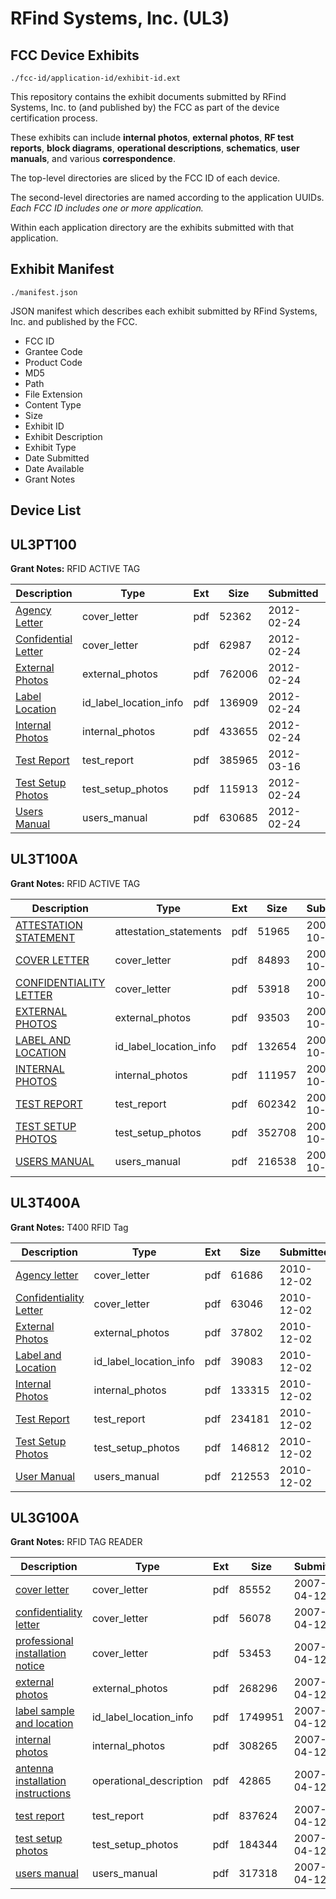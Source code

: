 # RFind Systems, Inc. (UL3)
## FCC Device Exhibits

```
./fcc-id/application-id/exhibit-id.ext
```

This repository contains the exhibit documents submitted by RFind Systems, Inc. to (and published by) the FCC as part of the device certification process.

These exhibits can include **internal photos**, **external photos**, **RF test reports**, **block diagrams**, **operational descriptions**, **schematics**, **user manuals**, and various **correspondence**.

The top-level directories are sliced by the FCC ID of each device.

The second-level directories are named according to the application UUIDs. *Each FCC ID includes one or more application.*

Within each application directory are the exhibits submitted with that application. 

## Exhibit Manifest

```
./manifest.json
```

JSON manifest which describes each exhibit submitted by RFind Systems, Inc. and published by the FCC.

- FCC ID
- Grantee Code
- Product Code
- MD5
- Path
- File Extension
- Content Type
- Size
- Exhibit ID
- Exhibit Description
- Exhibit Type
- Date Submitted
- Date Available
- Grant Notes

## Device List
## UL3PT100
**Grant Notes:** RFID ACTIVE TAG

| Description | Type | Ext | Size | Submitted | Available |
| ----------- | ---- | --- | ---- | --------- | --------- |
| [Agency Letter](UL3PT100/335be69baeb7cd31eda645d909e82875/1643134.pdf) | cover_letter | pdf | 52362 | 2012-02-24 | 2012-02-24 |
| [Confidential Letter](UL3PT100/335be69baeb7cd31eda645d909e82875/1643135.pdf) | cover_letter | pdf | 62987 | 2012-02-24 | 2012-02-24 |
| [External Photos](UL3PT100/335be69baeb7cd31eda645d909e82875/1643133.pdf) | external_photos | pdf | 762006 | 2012-02-24 | 2012-02-24 |
| [Label Location](UL3PT100/335be69baeb7cd31eda645d909e82875/1643137.pdf) | id_label_location_info | pdf | 136909 | 2012-02-24 | 2012-02-24 |
| [Internal Photos](UL3PT100/335be69baeb7cd31eda645d909e82875/1643136.pdf) | internal_photos | pdf | 433655 | 2012-02-24 | 2012-02-24 |
| [Test Report](UL3PT100/335be69baeb7cd31eda645d909e82875/1657659.pdf) | test_report | pdf | 385965 | 2012-03-16 | 2012-02-24 |
| [Test Setup Photos](UL3PT100/335be69baeb7cd31eda645d909e82875/1643140.pdf) | test_setup_photos | pdf | 115913 | 2012-02-24 | 2012-02-24 |
| [Users Manual](UL3PT100/335be69baeb7cd31eda645d909e82875/1643139.pdf) | users_manual | pdf | 630685 | 2012-02-24 | 2012-02-24 |
## UL3T100A
**Grant Notes:** RFID ACTIVE TAG

| Description | Type | Ext | Size | Submitted | Available |
| ----------- | ---- | --- | ---- | --------- | --------- |
| [ATTESTATION STATEMENT](UL3T100A/e40347bc9923d59ef79bc48e628be875/721250.pdf) | attestation_statements | pdf | 51965 | 2006-10-27 | 2006-10-27 |
| [COVER LETTER](UL3T100A/e40347bc9923d59ef79bc48e628be875/721251.pdf) | cover_letter | pdf | 84893 | 2006-10-27 | 2006-10-27 |
| [CONFIDENTIALITY LETTER](UL3T100A/e40347bc9923d59ef79bc48e628be875/721256.pdf) | cover_letter | pdf | 53918 | 2006-10-27 | 2006-10-27 |
| [EXTERNAL PHOTOS](UL3T100A/e40347bc9923d59ef79bc48e628be875/721253.pdf) | external_photos | pdf | 93503 | 2006-10-27 | 2006-10-27 |
| [LABEL AND LOCATION](UL3T100A/e40347bc9923d59ef79bc48e628be875/721255.pdf) | id_label_location_info | pdf | 132654 | 2006-10-27 | 2006-10-27 |
| [INTERNAL PHOTOS](UL3T100A/e40347bc9923d59ef79bc48e628be875/721254.pdf) | internal_photos | pdf | 111957 | 2006-10-27 | 2006-10-27 |
| [TEST REPORT](UL3T100A/e40347bc9923d59ef79bc48e628be875/721257.pdf) | test_report | pdf | 602342 | 2006-10-27 | 2006-10-27 |
| [TEST SETUP PHOTOS](UL3T100A/e40347bc9923d59ef79bc48e628be875/721252.pdf) | test_setup_photos | pdf | 352708 | 2006-10-27 | 2006-10-27 |
| [USERS MANUAL](UL3T100A/e40347bc9923d59ef79bc48e628be875/721258.pdf) | users_manual | pdf | 216538 | 2006-10-27 | 2006-10-27 |
## UL3T400A
**Grant Notes:** T400 RFID Tag

| Description | Type | Ext | Size | Submitted | Available |
| ----------- | ---- | --- | ---- | --------- | --------- |
| [Agency letter](UL3T400A/0f64a051da4dec0cc9a5db9f2590d494/1384853.pdf) | cover_letter | pdf | 61686 | 2010-12-02 | 2010-12-03 |
| [Confidentiality Letter](UL3T400A/0f64a051da4dec0cc9a5db9f2590d494/1384854.pdf) | cover_letter | pdf | 63046 | 2010-12-02 | 2010-12-03 |
| [External Photos](UL3T400A/0f64a051da4dec0cc9a5db9f2590d494/1384856.pdf) | external_photos | pdf | 37802 | 2010-12-02 | 2010-12-03 |
| [Label and Location](UL3T400A/0f64a051da4dec0cc9a5db9f2590d494/1384858.pdf) | id_label_location_info | pdf | 39083 | 2010-12-02 | 2010-12-03 |
| [Internal Photos](UL3T400A/0f64a051da4dec0cc9a5db9f2590d494/1384857.pdf) | internal_photos | pdf | 133315 | 2010-12-02 | 2010-12-03 |
| [Test Report](UL3T400A/0f64a051da4dec0cc9a5db9f2590d494/1384861.pdf) | test_report | pdf | 234181 | 2010-12-02 | 2010-12-03 |
| [Test Setup Photos](UL3T400A/0f64a051da4dec0cc9a5db9f2590d494/1384862.pdf) | test_setup_photos | pdf | 146812 | 2010-12-02 | 2010-12-03 |
| [User Manual](UL3T400A/0f64a051da4dec0cc9a5db9f2590d494/1384863.pdf) | users_manual | pdf | 212553 | 2010-12-02 | 2010-12-03 |
## UL3G100A
**Grant Notes:** RFID TAG READER

| Description | Type | Ext | Size | Submitted | Available |
| ----------- | ---- | --- | ---- | --------- | --------- |
| [cover letter](UL3G100A/53e09f508d772fd08b5bccf568abb7d1/779583.pdf) | cover_letter | pdf | 85552 | 2007-04-12 | 2007-04-12 |
| [confidentiality letter](UL3G100A/53e09f508d772fd08b5bccf568abb7d1/779586.pdf) | cover_letter | pdf | 56078 | 2007-04-12 | 2007-04-12 |
| [professional installation notice](UL3G100A/53e09f508d772fd08b5bccf568abb7d1/779590.pdf) | cover_letter | pdf | 53453 | 2007-04-12 | 2007-04-12 |
| [external photos](UL3G100A/53e09f508d772fd08b5bccf568abb7d1/779589.pdf) | external_photos | pdf | 268296 | 2007-04-12 | 2007-04-12 |
| [label sample and location](UL3G100A/53e09f508d772fd08b5bccf568abb7d1/779585.pdf) | id_label_location_info | pdf | 1749951 | 2007-04-12 | 2007-04-12 |
| [internal photos](UL3G100A/53e09f508d772fd08b5bccf568abb7d1/779588.pdf) | internal_photos | pdf | 308265 | 2007-04-12 | 2007-04-12 |
| [antenna installation instructions](UL3G100A/53e09f508d772fd08b5bccf568abb7d1/779584.pdf) | operational_description | pdf | 42865 | 2007-04-12 | 2007-04-12 |
| [test report](UL3G100A/53e09f508d772fd08b5bccf568abb7d1/779591.pdf) | test_report | pdf | 837624 | 2007-04-12 | 2007-04-12 |
| [test setup photos](UL3G100A/53e09f508d772fd08b5bccf568abb7d1/779592.pdf) | test_setup_photos | pdf | 184344 | 2007-04-12 | 2007-04-12 |
| [users manual](UL3G100A/53e09f508d772fd08b5bccf568abb7d1/779587.pdf) | users_manual | pdf | 317318 | 2007-04-12 | 2007-04-12 |
